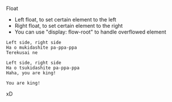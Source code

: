 Float

- Left float, to set certain element to the left
- Right float, to set certain element to the right
- You can use "display: flow-root" to handle overflowed element

```
Left side, right side
Ha o mukidashite pa-ppa-ppa
Terekusai ne

Left side, right side
Ha o tsukidashite pa-ppa-ppa
Haha, you are king!

You are king!
```

xD

